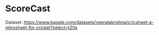 # ScoreCast

Dataset: https://www.kaggle.com/datasets/veeralakrishna/cricsheet-a-retrosheet-for-cricket?select=t20s
